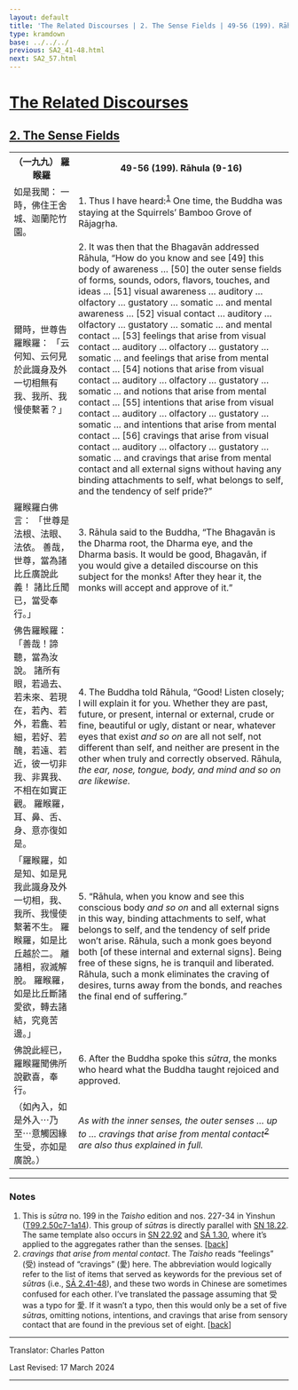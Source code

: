```yaml
---
layout: default
title: 'The Related Discourses | 2. The Sense Fields | 49-56 (199). Rāhula (9-16)'
type: kramdown
base: ../../../
previous: SA2_41-48.html
next: SA2_57.html
---
```


<h1><a href='../index.html'>The Related Discourses</a></h1>
<h2><a href='index.html'>2. The Sense Fields</a></h2>

<table class="trans">
  <th class='ch'>（一九九） 羅睺羅</th>
  <th class='en'>49-56 (199). Rāhula (9-16)</th>
  <tr>
    <td class="ch" title='t99.2.50c27'>如是我聞： 一時，佛住王舍城、迦蘭陀竹園。</td>
    <td id='p1'>1. Thus I have heard:<sup id="ref1"><a href="#n1">1</a></sup> One time, the Buddha was staying at the Squirrels’ Bamboo Grove of Rājagṛha.</td>
  </tr>
  <tr>
    <td class="ch" title='t99.2.50c28'>爾時，世尊告羅睺羅： 「云何知、云何見於此識身及外一切相無有我、我所、我慢使繫著？」</td>
    <td id='p2'>2. It was then that the Bhagavān addressed Rāhula, “How do you know and see [49] this body of awareness … [50] the outer sense fields of forms, sounds, odors, flavors, touches, and ideas … [51] visual awareness … auditory … olfactory … gustatory … somatic … and mental awareness … [52] visual contact … auditory … olfactory … gustatory … somatic … and mental contact … [53] feelings that arise from visual contact … auditory … olfactory … gustatory … somatic … and feelings that arise from mental contact … [54] notions that arise from visual contact … auditory … olfactory … gustatory … somatic … and notions that arise from mental contact … [55] intentions that arise from visual contact … auditory … olfactory … gustatory … somatic … and intentions that arise from mental contact … [56] cravings that arise from visual contact … auditory … olfactory … gustatory … somatic … and cravings that arise from mental contact and all external signs without having any binding attachments to self, what belongs to self, and the tendency of self pride?”</td>
  </tr>
  <tr>
    <td class="ch" title='t99.2.51a1'>羅睺羅白佛言： 「世尊是法根、法眼、法依。 善哉，世尊，當為諸比丘廣說此義！ 諸比丘聞已，當受奉行。」</td>
    <td id='p3'>3. Rāhula said to the Buddha, “The Bhagavān is the Dharma root, the Dharma eye, and the Dharma basis. It would be good, Bhagavān, if you would give a detailed discourse on this subject for the monks! After they hear it, the monks will accept and approve of it.”</td>
  </tr>
  <tr>
    <td class="ch" title='t99.2.51a3'>佛告羅睺羅： 「善哉！諦聽，當為汝說。 諸所有眼，若過去、若未來、若現在，若內、若外，若麁、若細，若好、若醜，若遠、若近，彼一切非我、非異我、不相在如實正觀。 羅睺羅，耳、鼻、舌、身、意亦復如是。</td>
    <td id='p4'>4. The Buddha told Rāhula, “Good! Listen closely; I will explain it for you. Whether they are past, future, or present, internal or external, crude or fine, beautiful or ugly, distant or near, whatever eyes that exist <em>and so on</em> are all not self, not different than self, and neither are present in the other when truly and correctly observed. Rāhula, <em>the ear, nose, tongue, body, and mind and so on are likewise</em>.</td>
  </tr>
  <tr>
    <td class="ch" title='t99.2.51a7'>「羅睺羅，如是知、如是見我此識身及外一切相，我、我所、我慢使繫著不生。 羅睺羅，如是比丘越於二。 離諸相，寂滅解脫。 羅睺羅，如是比丘斷諸愛欲，轉去諸結，究竟苦邊。」</td>
    <td id='p5'>5. “Rāhula, when you know and see this conscious body <em>and so on</em> and all external signs in this way, binding attachments to self, what belongs to self, and the tendency of self pride won’t arise. Rāhula, such a monk goes beyond both [of these internal and external signs]. Being free of these signs, he is tranquil and liberated. Rāhula, such a monk eliminates the craving of desires, turns away from the bonds, and reaches the final end of suffering.”</td>
  </tr>
  <tr>
    <td class="ch" title='t99.2.51a11'>佛說此經已，羅睺羅聞佛所說歡喜，奉行。</td>
    <td id='p6'>6. After the Buddha spoke this <em>sūtra</em>, the monks who heard what the Buddha taught rejoiced and approved.</td>
  </tr>
  <tr>
    <td class="ch" title='t99.2.51a13'>（如內入，如是外入⋯乃至⋯意觸因緣生受，亦如是廣說。）</td>
    <td><em>As with the inner senses, the outer senses … up to … cravings that arise from mental contact<sup id="ref2"><a href="#n2">2</a></sup> are also thus explained in full.</em></td>
  </tr>
</table>

<hr/>

<h3 id="notes">Notes</h3>

<ol class="notes-list">
<li id="n1">This is <em>sūtra</em> no. 199 in the <cite>Taisho</cite> edition and nos. 227-34 in Yinshun (<a href="https://cbetaonline.dila.edu.tw/zh/T02n0099_p0050c27" target="_blank">T99.2.50c7-1a14</a>). This group of <em>sūtra</em>s is directly parallel with <a href="https://suttacentral.net/sn18.22" target="_blank">SN 18.22</a>. The same template also occurs in <a href="https://suttacentral.net/sn22.92" target="_blank">SN 22.92</a> and <a href="../01/SA1_30.html" target="_blank">SĀ 1.30</a>, where it’s applied to the aggregates rather than the senses. [<a href="#ref1">back</a>]</li>
<li id="n2"><em>cravings that arise from mental contact</em>. The <cite>Taisho</cite> reads “feelings” (受) instead of “cravings” (愛) here. The abbreviation would logically refer to the list of items that served as keywords for the previous set of <em>sūtra</em>s (i.e., <a href="../02/SA2_41-48.html" target="_blank">SĀ 2.41-48</a>), and these two words in Chinese are sometimes confused for each other. I’ve translated the passage assuming that 受 was a typo for 愛. If it wasn’t a typo, then this would only be a set of five <em>sūtra</em>s, omitting notions, intentions, and cravings that arise from sensory contact that are found in the previous set of eight. [<a href="#ref2">back</a>]</li>
</ol>
<hr/>

<p class="translator">Translator: Charles Patton</p>
<p class='revised'>Last Revised: 17 March 2024</p>

<hr/>